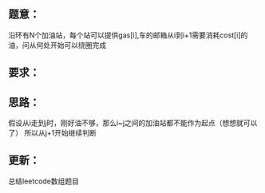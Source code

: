## 题意：
沿环有N个加油站，每个站可以提供gas[i],车的邮箱从i到i+1需要消耗cost[i]的油，问从何处开始可以绕圈完成

## 要求：


## 思路：
假设从i走到j时，刚好油不够，那么i~j之间的加油站都不能作为起点（想想就可以了）
所以从j+1开始继续判断

## 更新：
总结leetcode数组题目

